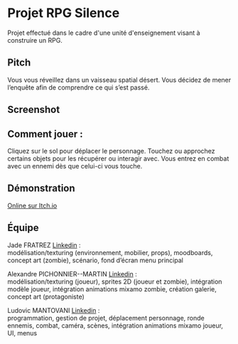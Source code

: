 # Projet RPG Silence
Projet effectué dans le cadre d'une unité d'enseignement visant à construire un RPG.

## Pitch
Vous vous réveillez dans un vaisseau spatial désert. 
Vous décidez de mener l’enquête afin de comprendre ce qui s’est passé.

## Screenshot

## Comment jouer :
Cliquez sur le sol pour déplacer le personnage.
Touchez ou approchez certains objets pour les récupérer ou interagir avec.
Vous entrez en combat avec un ennemi dès que celui-ci vous touche.

## Démonstration
[Online sur Itch.io](https://ludovic330.itch.io/silence)

## Équipe
Jade FRATREZ [Linkedin](https://www.linkedin.com/in/fratrez-jade/) :  
modélisation/texturing (environnement, mobilier, props), moodboards, concept art (zombie), scénario, fond d’écran menu principal

Alexandre PICHONNIER--MARTIN [Linkedin](https://www.linkedin.com/in/alexandre-pichonnier--martin/) :  
modélisation/texturing (joueur), sprites 2D (joueur et zombie), intégration modèle joueur, intégration animations mixamo zombie, création galerie, concept art (protagoniste)

Ludovic MANTOVANI [Linkedin](https://www.linkedin.com/in/ludovic-mantovani/) :  
programmation, gestion de projet, déplacement personnage, ronde ennemis, combat, caméra, scènes, intégration animations mixamo joueur, UI, menus
